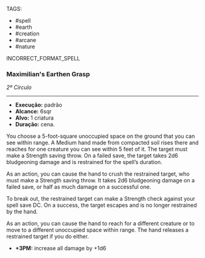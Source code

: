 TAGS:
- #spell
- #earth
- #creation
- #arcane
- #nature

INCORRECT_FORMAT_SPELL
### Maximilian's Earthen Grasp
*2º Círculo*
___
- **Execução:** padrão
- **Alcance:** 6sqr
- **Alvo:** 1 criatura
- **Duração:** cena.

You choose a 5-foot-square unoccupied space on the ground that you can see within range. A Medium hand made from compacted soil rises there and reaches for one creature you can see within 5 feet of it. The target must make a Strength saving throw. On a failed save, the target takes 2d6 bludgeoning damage and is restrained for the spell’s duration.

As an action, you can cause the hand to crush the restrained target, who must make a Strength saving throw. It takes 2d6 bludgeoning damage on a failed save, or half as much damage on a successful one.

To break out, the restrained target can make a Strength check against your spell save DC. On a success, the target escapes and is no longer restrained by the hand.  

As an action, you can cause the hand to reach for a different creature or to move to a different unoccupied space within range. The hand releases a restrained target if you do either.

- **+3PM:** increase all damage by +1d6
